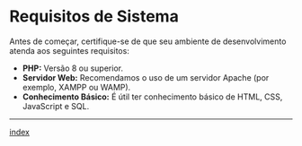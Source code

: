 # Requisitos de Sistema

Antes de começar, certifique-se de que seu ambiente de desenvolvimento atenda aos seguintes requisitos:

- **PHP:** Versão 8 ou superior.
- **Servidor Web:** Recomendamos o uso de um servidor Apache (por exemplo, XAMPP ou WAMP).
- **Conhecimento Básico:** É útil ter conhecimento básico de HTML, CSS, JavaScript e SQL.

---
[index](/docs/index.md)
